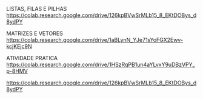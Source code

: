 LISTAS, FILAS E PILHAS
https://colab.research.google.com/drive/126kpBVwSrMLb15_8_EKtDOBys_d8ydPY

MATRIZES E VETORES
https://colab.research.google.com/drive/1aBLynN_YJe71sYoFGX2Ewv-kcjKEjc9N

ATIVIDADE PRATICA
https://colab.research.google.com/drive/1HSzRqPB1un4aYLvxY9uDBzVPY_p-8HMV

https://colab.research.google.com/drive/126kpBVwSrMLb15_8_EKtDOBys_d8ydPY
